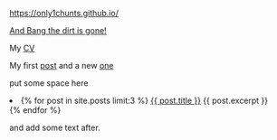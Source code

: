 https://only1chunts.github.io/  

[And Bang the dirt is gone!](pages/bang.md)

My [CV](pages/my-cv.md)

My first [post](pages/my-first-post.md)
and a new [one](_posts/2021-01-021-readme.md)

put some space here

<li>
  {% for post in site.posts  limit:3 %}
      <a href="{{ post.url }}">{{ post.title }}</a>
      {{ post.excerpt }}
      <br>
    {% endfor %}
</li>

and add some text after.
